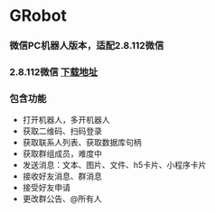 # GRobot

### 微信PC机器人版本，适配2.8.112微信
### 2.8.112微信 [下载地址](https://common-static-1251163058.cos.ap-beijing.myqcloud.com/WeChatSetup.2.8.0.112.exe) 
### 包含功能
* 打开机器人，多开机器人
* 获取二维码、扫码登录
* 获取联系人列表、获取数据库句柄
* 获取群组成员，难度中
* 发送消息：文本、图片、文件、h5卡片、小程序卡片
* 接收好友消息、群消息
* 接受好友申请
* 更改群公告、@所有人